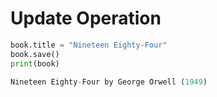 # Update Operation

```python
book.title = "Nineteen Eighty-Four"
book.save()
print(book)

Nineteen Eighty-Four by George Orwell (1949)
